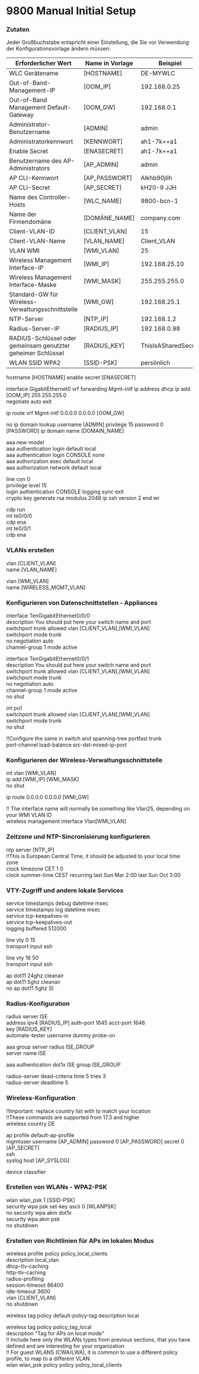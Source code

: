 # 9800 Manual Initial Setup


### Zutaten

Jeder Großbuchstabe entspricht einer Einstellung, die Sie vor Verwendung der Konfigurationsvorlage ändern müssen:

| **Erforderlicher Wert**                                      | **Name in Vorlage** | **Beispiel**        |
| ------------------------------------------------------------ | ------------------- | ------------------- |
| WLC Gerätename                                               | [HOSTNAME]          | DE-MYWLC            |
| Out-of-Band-Management-IP                                    | [OOM_IP]            | 192.168.0.25        |
| Out-of-Band Management Default-Gateway                       | [OOM_GW]            | 192.168.0.1         |
| Administrator-Benutzername                                   | [ADMIN]             | admin               |
| Administratorkennwort                                        | [KENNWORT]          | ah1-7k++a1          |
| Enable Secret                                                | [ENASECRET]         | ah1-7k++a1          |
| Benutzername des AP-Administrators                           | [AP_ADMIN]          | admin               |
| AP CLI-Kennwort                                              | [AP_PASSWORT]       | Alkhb90jlih         |
| AP CLI-Secret                                                | [AP_SECRET]         | kH20-9 JJH          |
| Name des Controller-Hosts                                    | [WLC_NAME]          | 9800-bcn-1          |
| Name der Firmendomäne                                        | [DOMÄNE_NAME]       | company.com         |
| Client-VLAN-ID                                               | [CLIENT_VLAN]       | 15                  |
| Client-VLAN-Name                                             | [VLAN_NAME]         | Client_VLAN         |
| VLAN WMI                                                     | [WMI_VLAN]          | 25                  |
| Wireless Management Interface-IP                             | [WMI_IP]            | 192.168.25.10       |
| Wireless Management Interface-Maske                          | [WMI_MASK]          | 255.255.255.0       |
| Standard-GW für Wireless-Verwaltungsschnittstelle            | [WMI_GW]            | 192.168.25.1        |
| NTP-Server                                                   | [NTP_IP]            | 192.168.1.2         |
| Radius-Server-IP                                             | [RADIUS_IP]         | 192.168.0.98        |
| RADIUS-Schlüssel oder gemeinsam genutzter geheimer Schlüssel | [RADIUS_KEY]        | ThisIsASharedSecret |
| WLAN SSID WPA2                                               | [SSID-PSK]          | persönlich          |



hostname [HOSTNAME]
enable secret [ENASECRET]

interface GigabitEthernet0
vrf forwarding Mgmt-intf
ip address dhcp
ip add [OOM_IP] 255.255.255.0  
negotiate auto
exit  

ip route vrf Mgmt-intf 0.0.0.0 0.0.0.0 [OOM_GW]

no ip domain lookup
username [ADMIN] privilege 15 password 0 [PASSWORD]
ip domain name [DOMAIN_NAME]

aaa new-model  
aaa authentication login default local  
aaa authentication login CONSOLE none  
aaa authorization exec default local  
aaa authorization network default local

line con 0  
privilege level 15  
login authentication CONSOLE
logging sync
exit   
crypto key generate rsa modulus 2048
ip ssh version 2
end
wr

cdp run  
int te0/0/0   
cdp ena  
int te0/0/1  
cdp ena

### VLANs erstellen

vlan [CLIENT_VLAN]  
name [VLAN_NAME]  
  
vlan [WMI_VLAN]  
name [WIRELESS_MGMT_VLAN]

### Konfigurieren von Datenschnittstellen - Appliances

interface TenGigabitEthernet0/0/0  
description You should put here your switch name and port   
switchport trunk allowed vlan [CLIENT_VLAN],[WMI_VLAN]  
switchport mode trunk  
no negotiation auto  
channel-group 1 mode active  
  
interface TenGigabitEthernet0/0/1  
description You should put here your switch name and port   
switchport trunk allowed vlan [CLIENT_VLAN],[WMI_VLAN]  
switchport mode trunk  
no negotiation auto  
channel-group 1 mode active  
no shut  
  
int po1  
switchport trunk allowed vlan [CLIENT_VLAN],[WMI_VLAN]  
switchport mode trunk  
no shut

!!Configure the same in switch and spanning-tree portfast trunk  
port-channel load-balance src-dst-mixed-ip-port

### Konfigurieren der Wireless-Verwaltungsschnittstelle

int vlan [WMI_VLAN]  
ip add [WMI_IP] [WMI_MASK]  
no shut  
  
ip route 0.0.0.0 0.0.0.0 [WMI_GW]  
  
!! The interface name will normally be something like Vlan25, depending on your WMI VLAN ID  
wireless management interface Vlan[WMI_VLAN]

### Zeitzone und NTP-Sincronisierung konfigurieren

ntp server [NTP_IP]  
!!This is European Central Time, it should be adjusted to your local time zone  
clock timezone CET 1 0  
clock summer-time CEST recurring last Sun Mar 2:00 last Sun Oct 3:00


### VTY-Zugriff und andere lokale Services

service timestamps debug datetime msec  
service timestamps log datetime msec  
service tcp-keepalives-in  
service tcp-keepalives-out  
logging buffered 512000  
  
line vty 0 15  
transport input ssh  
  
line vty 16 50  
transport input ssh

ap dot11 24ghz cleanair  
ap dot11 5ghz cleanair  
no ap dot11 5ghz SI  

### Radius-Konfiguration
radius server ISE  
address ipv4 [RADIUS_IP] auth-port 1645 acct-port 1646  
key [RADIUS_KEY]  
automate-tester username dummy probe-on   
  
aaa group server radius ISE_GROUP  
server name ISE  
  
aaa authentication dot1x ISE group ISE_GROUP  
  
radius-server dead-criteria time 5 tries 3  
radius-server deadtime 5

### Wireless-Konfiguration

!!Important: replace country list with to match your location  
!!These commands are supported from 17.3 and higher  
wireless country DE

ap profile default-ap-profile  
  mgmtuser username [AP_ADMIN] password 0 [AP_PASSWORD] secret 0 [AP_SECRET]  
  ssh  
  syslog host [AP_SYSLOG]  
  
device classifier

### Erstellen von WLANs - WPA2-PSK

wlan wlan_psk 1 [SSID-PSK]  
security wpa psk set-key ascii 0 [WLANPSK]  
no security wpa akm dot1x  
security wpa akm psk  
no shutdown

### Erstellen von Richtlinien für APs im lokalen Modus

wireless profile policy policy_local_clients  
  description local_vlan  
  dhcp-tlv-caching  
  http-tlv-caching  
  radius-profiling  
  session-timeout 86400  
  idle-timeout 3600  
  vlan [CLIENT_VLAN]  
  no shutdown
  
wireless tag policy default-policy-tag
  description local  
  
wireless tag policy policy_tag_local  
  description "Tag for APs on local mode"  
  !! Include here only the WLANs types from previous sections, that you have defined and are interesting for your organization  
  !! For guest WLANS (CWA/LWA), it is common to use a different policy profile, to map to a different VLAN  
  wlan wlan_psk policy policy policy_local_clients
